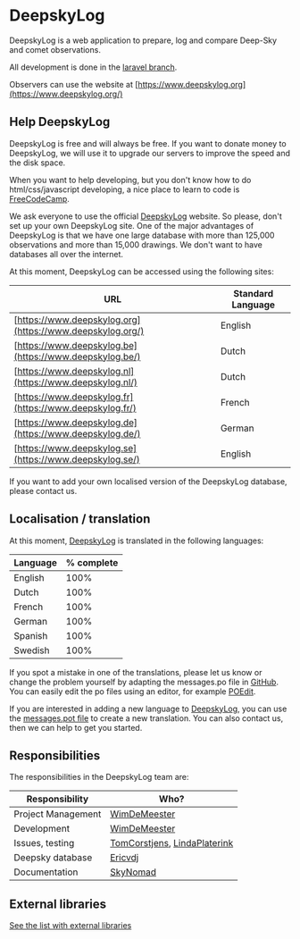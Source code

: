 # DeepskyLog

DeepskyLog is a web application to prepare, log and compare Deep-Sky and comet observations.

All development is done in the [laravel branch](https://github.com/DeepskyLog/DeepskyLog/tree/laravel).

Observers can use the website at [https://www.deepskylog.org](https://www.deepskylog.org/)

## Help DeepskyLog

DeepskyLog is free and will always be free. If you want to donate money to DeepskyLog, we will use it to upgrade our servers to improve the speed and the disk space.

When you want to help developing, but you don't know how to do html/css/javascript developing, a nice place to learn to code is [FreeCodeCamp](http://www.freecodecamp.com/).

We ask everyone to use the official [DeepskyLog](https://www.deepskylog.org/) website. So please, don't set up your own DeepskyLog site. One of the major advantages of DeepskyLog is that we have one large database with more than 125,000 observations and more than 15,000 drawings. We don't want to have databases all over the internet.

At this moment, DeepskyLog can be accessed using the following sites:

| URL | Standard Language |
| --- | ----------------- |
| [https://www.deepskylog.org](https://www.deepskylog.org/) | English |
| [https://www.deepskylog.be](https://www.deepskylog.be/) | Dutch |
| [https://www.deepskylog.nl](https://www.deepskylog.nl/) | Dutch |
| [https://www.deepskylog.fr](https://www.deepskylog.fr/) | French |
| [https://www.deepskylog.de](https://www.deepskylog.de/) | German |
| [https://www.deepskylog.se](https://www.deepskylog.se/) | English |

If you want to add your own localised version of the DeepskyLog database, please contact us.

## Localisation / translation

At this moment, [DeepskyLog](https://www.deepskylog.org/) is translated in the following languages:

| Language | % complete |
| -------- | ---------- |
| English  | 100% |
| Dutch    | 100% |
| French   | 100% |
| German   | 100% |
| Spanish  | 100% |
| Swedish  | 100% |

If you spot a mistake in one of the translations, please let us know or change the problem yourself by adapting the messages.po file in [GitHub](https://github.com/DeepskyLog/DeepskyLog/tree/master/locale/). You can easily edit the po files using an editor, for example [POEdit](https://poedit.net/).

If you are interested in adding a new language to [DeepskyLog](https://www.deepskylog.org), you can use the [messages.pot file](https://github.com/DeepskyLog/DeepskyLog/tree/master/locale/messages.pot) to create a new translation. You can also contact us, then we can help to get you started.

## Responsibilities

The responsibilities in the DeepskyLog team are:

| Responsibility | Who? |
| -------------- | ---- |
| Project Management | [WimDeMeester](https://github.com/WimDeMeester) |
| Development | [WimDeMeester](https://github.com/WimDeMeester) |
| Issues, testing | [TomCorstjens](https://github.com/TomCorstjens), [LindaPlaterink](https://github.com/LindaPlaterink) |
| Deepsky database | [Ericvdj](https://github.com/Ericvdj) |
| Documentation | [SkyNomad](https://github.com/SkyNomad) |

## External libraries

[See the list with external libraries](ExternalLibraries.md)
